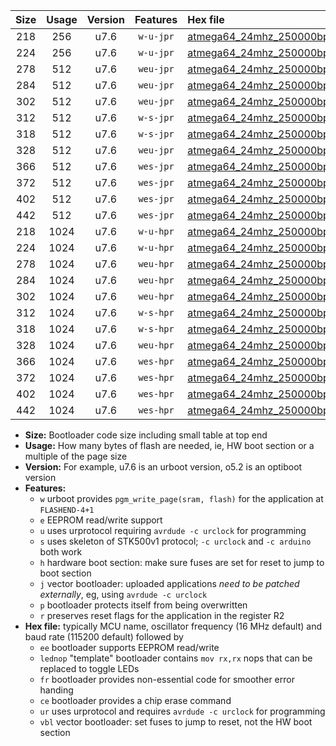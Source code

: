 |Size|Usage|Version|Features|Hex file|
|:-:|:-:|:-:|:-:|:--|
|218|256|u7.6|`w-u-jpr`|[atmega64_24mhz_250000bps_ur_vbl.hex](https://raw.githubusercontent.com/stefanrueger/urboot/main/bootloaders/atmega64/fcpu_24mhz/250000_bps/atmega64_24mhz_250000bps_ur_vbl.hex)|
|224|256|u7.6|`w-u-jpr`|[atmega64_24mhz_250000bps_lednop_ur_vbl.hex](https://raw.githubusercontent.com/stefanrueger/urboot/main/bootloaders/atmega64/fcpu_24mhz/250000_bps/atmega64_24mhz_250000bps_lednop_ur_vbl.hex)|
|278|512|u7.6|`weu-jpr`|[atmega64_24mhz_250000bps_ee_ur_vbl.hex](https://raw.githubusercontent.com/stefanrueger/urboot/main/bootloaders/atmega64/fcpu_24mhz/250000_bps/atmega64_24mhz_250000bps_ee_ur_vbl.hex)|
|284|512|u7.6|`weu-jpr`|[atmega64_24mhz_250000bps_ee_lednop_ur_vbl.hex](https://raw.githubusercontent.com/stefanrueger/urboot/main/bootloaders/atmega64/fcpu_24mhz/250000_bps/atmega64_24mhz_250000bps_ee_lednop_ur_vbl.hex)|
|302|512|u7.6|`weu-jpr`|[atmega64_24mhz_250000bps_ee_lednop_fr_ur_vbl.hex](https://raw.githubusercontent.com/stefanrueger/urboot/main/bootloaders/atmega64/fcpu_24mhz/250000_bps/atmega64_24mhz_250000bps_ee_lednop_fr_ur_vbl.hex)|
|312|512|u7.6|`w-s-jpr`|[atmega64_24mhz_250000bps_vbl.hex](https://raw.githubusercontent.com/stefanrueger/urboot/main/bootloaders/atmega64/fcpu_24mhz/250000_bps/atmega64_24mhz_250000bps_vbl.hex)|
|318|512|u7.6|`w-s-jpr`|[atmega64_24mhz_250000bps_lednop_vbl.hex](https://raw.githubusercontent.com/stefanrueger/urboot/main/bootloaders/atmega64/fcpu_24mhz/250000_bps/atmega64_24mhz_250000bps_lednop_vbl.hex)|
|328|512|u7.6|`weu-jpr`|[atmega64_24mhz_250000bps_ee_lednop_fr_ce_ur_vbl.hex](https://raw.githubusercontent.com/stefanrueger/urboot/main/bootloaders/atmega64/fcpu_24mhz/250000_bps/atmega64_24mhz_250000bps_ee_lednop_fr_ce_ur_vbl.hex)|
|366|512|u7.6|`wes-jpr`|[atmega64_24mhz_250000bps_ee_vbl.hex](https://raw.githubusercontent.com/stefanrueger/urboot/main/bootloaders/atmega64/fcpu_24mhz/250000_bps/atmega64_24mhz_250000bps_ee_vbl.hex)|
|372|512|u7.6|`wes-jpr`|[atmega64_24mhz_250000bps_ee_lednop_vbl.hex](https://raw.githubusercontent.com/stefanrueger/urboot/main/bootloaders/atmega64/fcpu_24mhz/250000_bps/atmega64_24mhz_250000bps_ee_lednop_vbl.hex)|
|402|512|u7.6|`wes-jpr`|[atmega64_24mhz_250000bps_ee_lednop_fr_vbl.hex](https://raw.githubusercontent.com/stefanrueger/urboot/main/bootloaders/atmega64/fcpu_24mhz/250000_bps/atmega64_24mhz_250000bps_ee_lednop_fr_vbl.hex)|
|442|512|u7.6|`wes-jpr`|[atmega64_24mhz_250000bps_ee_lednop_fr_ce_vbl.hex](https://raw.githubusercontent.com/stefanrueger/urboot/main/bootloaders/atmega64/fcpu_24mhz/250000_bps/atmega64_24mhz_250000bps_ee_lednop_fr_ce_vbl.hex)|
|218|1024|u7.6|`w-u-hpr`|[atmega64_24mhz_250000bps_ur.hex](https://raw.githubusercontent.com/stefanrueger/urboot/main/bootloaders/atmega64/fcpu_24mhz/250000_bps/atmega64_24mhz_250000bps_ur.hex)|
|224|1024|u7.6|`w-u-hpr`|[atmega64_24mhz_250000bps_lednop_ur.hex](https://raw.githubusercontent.com/stefanrueger/urboot/main/bootloaders/atmega64/fcpu_24mhz/250000_bps/atmega64_24mhz_250000bps_lednop_ur.hex)|
|278|1024|u7.6|`weu-hpr`|[atmega64_24mhz_250000bps_ee_ur.hex](https://raw.githubusercontent.com/stefanrueger/urboot/main/bootloaders/atmega64/fcpu_24mhz/250000_bps/atmega64_24mhz_250000bps_ee_ur.hex)|
|284|1024|u7.6|`weu-hpr`|[atmega64_24mhz_250000bps_ee_lednop_ur.hex](https://raw.githubusercontent.com/stefanrueger/urboot/main/bootloaders/atmega64/fcpu_24mhz/250000_bps/atmega64_24mhz_250000bps_ee_lednop_ur.hex)|
|302|1024|u7.6|`weu-hpr`|[atmega64_24mhz_250000bps_ee_lednop_fr_ur.hex](https://raw.githubusercontent.com/stefanrueger/urboot/main/bootloaders/atmega64/fcpu_24mhz/250000_bps/atmega64_24mhz_250000bps_ee_lednop_fr_ur.hex)|
|312|1024|u7.6|`w-s-hpr`|[atmega64_24mhz_250000bps.hex](https://raw.githubusercontent.com/stefanrueger/urboot/main/bootloaders/atmega64/fcpu_24mhz/250000_bps/atmega64_24mhz_250000bps.hex)|
|318|1024|u7.6|`w-s-hpr`|[atmega64_24mhz_250000bps_lednop.hex](https://raw.githubusercontent.com/stefanrueger/urboot/main/bootloaders/atmega64/fcpu_24mhz/250000_bps/atmega64_24mhz_250000bps_lednop.hex)|
|328|1024|u7.6|`weu-hpr`|[atmega64_24mhz_250000bps_ee_lednop_fr_ce_ur.hex](https://raw.githubusercontent.com/stefanrueger/urboot/main/bootloaders/atmega64/fcpu_24mhz/250000_bps/atmega64_24mhz_250000bps_ee_lednop_fr_ce_ur.hex)|
|366|1024|u7.6|`wes-hpr`|[atmega64_24mhz_250000bps_ee.hex](https://raw.githubusercontent.com/stefanrueger/urboot/main/bootloaders/atmega64/fcpu_24mhz/250000_bps/atmega64_24mhz_250000bps_ee.hex)|
|372|1024|u7.6|`wes-hpr`|[atmega64_24mhz_250000bps_ee_lednop.hex](https://raw.githubusercontent.com/stefanrueger/urboot/main/bootloaders/atmega64/fcpu_24mhz/250000_bps/atmega64_24mhz_250000bps_ee_lednop.hex)|
|402|1024|u7.6|`wes-hpr`|[atmega64_24mhz_250000bps_ee_lednop_fr.hex](https://raw.githubusercontent.com/stefanrueger/urboot/main/bootloaders/atmega64/fcpu_24mhz/250000_bps/atmega64_24mhz_250000bps_ee_lednop_fr.hex)|
|442|1024|u7.6|`wes-hpr`|[atmega64_24mhz_250000bps_ee_lednop_fr_ce.hex](https://raw.githubusercontent.com/stefanrueger/urboot/main/bootloaders/atmega64/fcpu_24mhz/250000_bps/atmega64_24mhz_250000bps_ee_lednop_fr_ce.hex)|

- **Size:** Bootloader code size including small table at top end
- **Usage:** How many bytes of flash are needed, ie, HW boot section or a multiple of the page size
- **Version:** For example, u7.6 is an urboot version, o5.2 is an optiboot version
- **Features:**
  + `w` urboot provides `pgm_write_page(sram, flash)` for the application at `FLASHEND-4+1`
  + `e` EEPROM read/write support
  + `u` uses urprotocol requiring `avrdude -c urclock` for programming
  + `s` uses skeleton of STK500v1 protocol; `-c urclock` and `-c arduino` both work
  + `h` hardware boot section: make sure fuses are set for reset to jump to boot section
  + `j` vector bootloader: uploaded applications *need to be patched externally*, eg, using `avrdude -c urclock`
  + `p` bootloader protects itself from being overwritten
  + `r` preserves reset flags for the application in the register R2
- **Hex file:** typically MCU name, oscillator frequency (16 MHz default) and baud rate (115200 default) followed by
  + `ee` bootloader supports EEPROM read/write
  + `lednop` "template" bootloader contains `mov rx,rx` nops that can be replaced to toggle LEDs
  + `fr` bootloader provides non-essential code for smoother error handing
  + `ce` bootloader provides a chip erase command
  + `ur` uses urprotocol and requires `avrdude -c urclock` for programming
  + `vbl` vector bootloader: set fuses to jump to reset, not the HW boot section
